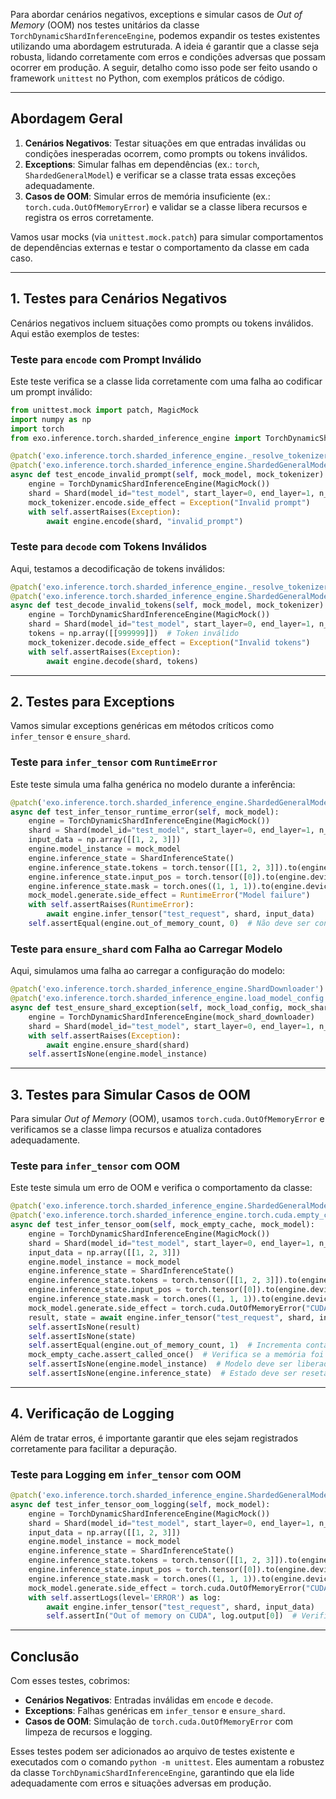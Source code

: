 Para abordar cenários negativos, exceptions e simular casos de *Out of Memory* (OOM) nos testes unitários da classe `TorchDynamicShardInferenceEngine`, podemos expandir os testes existentes utilizando uma abordagem estruturada. A ideia é garantir que a classe seja robusta, lidando corretamente com erros e condições adversas que possam ocorrer em produção. A seguir, detalho como isso pode ser feito usando o framework `unittest` no Python, com exemplos práticos de código.

-----

## Abordagem Geral

1. **Cenários Negativos**: Testar situações em que entradas inválidas ou condições inesperadas ocorrem, como prompts ou tokens inválidos.
2. **Exceptions**: Simular falhas em dependências (ex.: `torch`, `ShardedGeneralModel`) e verificar se a classe trata essas exceções adequadamente.
3. **Casos de OOM**: Simular erros de memória insuficiente (ex.: `torch.cuda.OutOfMemoryError`) e validar se a classe libera recursos e registra os erros corretamente.

Vamos usar mocks (via `unittest.mock.patch`) para simular comportamentos de dependências externas e testar o comportamento da classe em cada caso.

-----

## 1. Testes para Cenários Negativos

Cenários negativos incluem situações como prompts ou tokens inválidos. Aqui estão exemplos de testes:

### Teste para `encode` com Prompt Inválido

Este teste verifica se a classe lida corretamente com uma falha ao codificar um prompt inválido:

```python
from unittest.mock import patch, MagicMock
import numpy as np
import torch
from exo.inference.torch.sharded_inference_engine import TorchDynamicShardInferenceEngine, Shard

@patch('exo.inference.torch.sharded_inference_engine._resolve_tokenizer', return_value=MagicMock())
@patch('exo.inference.torch.sharded_inference_engine.ShardedGeneralModel')
async def test_encode_invalid_prompt(self, mock_model, mock_tokenizer):
    engine = TorchDynamicShardInferenceEngine(MagicMock())
    shard = Shard(model_id="test_model", start_layer=0, end_layer=1, n_layers=2)
    mock_tokenizer.encode.side_effect = Exception("Invalid prompt")
    with self.assertRaises(Exception):
        await engine.encode(shard, "invalid_prompt")
```

### Teste para `decode` com Tokens Inválidos

Aqui, testamos a decodificação de tokens inválidos:

```python
@patch('exo.inference.torch.sharded_inference_engine._resolve_tokenizer', return_value=MagicMock())
@patch('exo.inference.torch.sharded_inference_engine.ShardedGeneralModel')
async def test_decode_invalid_tokens(self, mock_model, mock_tokenizer):
    engine = TorchDynamicShardInferenceEngine(MagicMock())
    shard = Shard(model_id="test_model", start_layer=0, end_layer=1, n_layers=2)
    tokens = np.array([[999999]])  # Token inválido
    mock_tokenizer.decode.side_effect = Exception("Invalid tokens")
    with self.assertRaises(Exception):
        await engine.decode(shard, tokens)
```

-----

## 2. Testes para Exceptions

Vamos simular exceptions genéricas em métodos críticos como `infer_tensor` e `ensure_shard`.

### Teste para `infer_tensor` com `RuntimeError`

Este teste simula uma falha genérica no modelo durante a inferência:

```python
@patch('exo.inference.torch.sharded_inference_engine.ShardedGeneralModel')
async def test_infer_tensor_runtime_error(self, mock_model):
    engine = TorchDynamicShardInferenceEngine(MagicMock())
    shard = Shard(model_id="test_model", start_layer=0, end_layer=1, n_layers=2)
    input_data = np.array([[1, 2, 3]])
    engine.model_instance = mock_model
    engine.inference_state = ShardInferenceState()
    engine.inference_state.tokens = torch.tensor([[1, 2, 3]]).to(engine.device)
    engine.inference_state.input_pos = torch.tensor([0]).to(engine.device)
    engine.inference_state.mask = torch.ones((1, 1, 1)).to(engine.device)
    mock_model.generate.side_effect = RuntimeError("Model failure")
    with self.assertRaises(RuntimeError):
        await engine.infer_tensor("test_request", shard, input_data)
    self.assertEqual(engine.out_of_memory_count, 0)  # Não deve ser contado como OOM
```

### Teste para `ensure_shard` com Falha ao Carregar Modelo

Aqui, simulamos uma falha ao carregar a configuração do modelo:

```python
@patch('exo.inference.torch.sharded_inference_engine.ShardDownloader')
@patch('exo.inference.torch.sharded_inference_engine.load_model_config', side_effect=Exception("Config load failure"))
async def test_ensure_shard_exception(self, mock_load_config, mock_shard_downloader):
    engine = TorchDynamicShardInferenceEngine(mock_shard_downloader)
    shard = Shard(model_id="test_model", start_layer=0, end_layer=1, n_layers=2)
    with self.assertRaises(Exception):
        await engine.ensure_shard(shard)
    self.assertIsNone(engine.model_instance)
```

-----

## 3. Testes para Simular Casos de OOM

Para simular *Out of Memory* (OOM), usamos `torch.cuda.OutOfMemoryError` e verificamos se a classe limpa recursos e atualiza contadores adequadamente.

### Teste para `infer_tensor` com OOM

Este teste simula um erro de OOM e verifica o comportamento da classe:

```python
@patch('exo.inference.torch.sharded_inference_engine.ShardedGeneralModel')
@patch('exo.inference.torch.sharded_inference_engine.torch.cuda.empty_cache')
async def test_infer_tensor_oom(self, mock_empty_cache, mock_model):
    engine = TorchDynamicShardInferenceEngine(MagicMock())
    shard = Shard(model_id="test_model", start_layer=0, end_layer=1, n_layers=2)
    input_data = np.array([[1, 2, 3]])
    engine.model_instance = mock_model
    engine.inference_state = ShardInferenceState()
    engine.inference_state.tokens = torch.tensor([[1, 2, 3]]).to(engine.device)
    engine.inference_state.input_pos = torch.tensor([0]).to(engine.device)
    engine.inference_state.mask = torch.ones((1, 1, 1)).to(engine.device)
    mock_model.generate.side_effect = torch.cuda.OutOfMemoryError("CUDA out of memory")
    result, state = await engine.infer_tensor("test_request", shard, input_data)
    self.assertIsNone(result)
    self.assertIsNone(state)
    self.assertEqual(engine.out_of_memory_count, 1)  # Incrementa contador de OOM
    mock_empty_cache.assert_called_once()  # Verifica se a memória foi limpa
    self.assertIsNone(engine.model_instance)  # Modelo deve ser liberado
    self.assertIsNone(engine.inference_state)  # Estado deve ser resetado
```

-----

## 4. Verificação de Logging

Além de tratar erros, é importante garantir que eles sejam registrados corretamente para facilitar a depuração.

### Teste para Logging em `infer_tensor` com OOM

```python
@patch('exo.inference.torch.sharded_inference_engine.ShardedGeneralModel')
async def test_infer_tensor_oom_logging(self, mock_model):
    engine = TorchDynamicShardInferenceEngine(MagicMock())
    shard = Shard(model_id="test_model", start_layer=0, end_layer=1, n_layers=2)
    input_data = np.array([[1, 2, 3]])
    engine.model_instance = mock_model
    engine.inference_state = ShardInferenceState()
    engine.inference_state.tokens = torch.tensor([[1, 2, 3]]).to(engine.device)
    engine.inference_state.input_pos = torch.tensor([0]).to(engine.device)
    engine.inference_state.mask = torch.ones((1, 1, 1)).to(engine.device)
    mock_model.generate.side_effect = torch.cuda.OutOfMemoryError("CUDA out of memory")
    with self.assertLogs(level='ERROR') as log:
        await engine.infer_tensor("test_request", shard, input_data)
        self.assertIn("Out of memory on CUDA", log.output[0])  # Verifica mensagem de log
```

-----

## Conclusão

Com esses testes, cobrimos:

- **Cenários Negativos**: Entradas inválidas em `encode` e `decode`.
- **Exceptions**: Falhas genéricas em `infer_tensor` e `ensure_shard`.
- **Casos de OOM**: Simulação de `torch.cuda.OutOfMemoryError` com limpeza de recursos e logging.

Esses testes podem ser adicionados ao arquivo de testes existente e executados com o comando `python -m unittest`. Eles aumentam a robustez da classe `TorchDynamicShardInferenceEngine`, garantindo que ela lide adequadamente com erros e situações adversas em produção.

